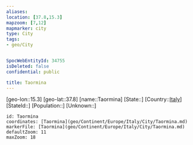 ```yaml
---
aliases: 
location: [37.8,15.3]
mapzoom: [7,12] 
mapmarker: city 
type: City
tags:
- geo/City


SpocWebEntityId: 34755
isDeleted: false
confidential: public

title: Taormina
---
```

[geo-lon::15.3]
[geo-lat::37.8]
[name::Taormina]
[State::]
[Country::[Italy](geo/Continent/Europe/Italy.md)]
[StateId::]
[Population::]
[Unknown::]


```leaflet
id: Taormina
coordinates: [Taormina](geo/Continent/Europe/Italy/City/Taormina.md)
markerFile: [Taormina](geo/Continent/Europe/Italy/City/Taormina.md)
defaultZoom: 11 
maxZoom: 18
```



